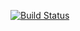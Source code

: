 [![Build Status](http://localhost:8080/buildStatus/icon?job=testing)](http://localhost:8080/job/testing/)
